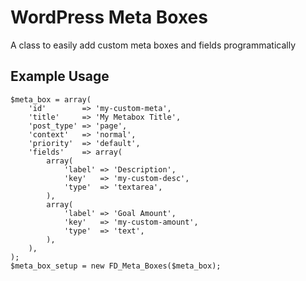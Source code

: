 WordPress Meta Boxes
====================

A class to easily add custom meta boxes and fields programmatically

Example Usage
-------------

    $meta_box = array(
        'id'        => 'my-custom-meta',
        'title'     => 'My Metabox Title',
        'post_type' => 'page',
        'context'   => 'normal',
        'priority'  => 'default',
        'fields'    => array(
            array(
                'label' => 'Description',
                'key'   => 'my-custom-desc',
                'type'  => 'textarea',
            ),
            array(
                'label' => 'Goal Amount',
                'key'   => 'my-custom-amount',
                'type'  => 'text',
            ),
        ),
    );
    $meta_box_setup = new FD_Meta_Boxes($meta_box);
